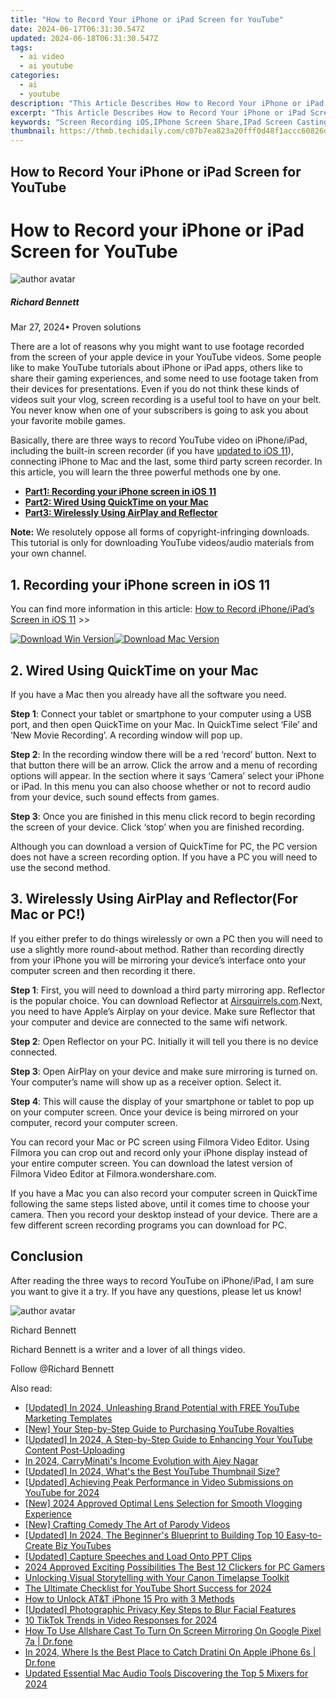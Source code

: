 ```yaml
---
title: "How to Record Your iPhone or iPad Screen for YouTube"
date: 2024-06-17T06:31:30.547Z
updated: 2024-06-18T06:31:30.547Z
tags:
  - ai video
  - ai youtube
categories:
  - ai
  - youtube
description: "This Article Describes How to Record Your iPhone or iPad Screen for YouTube"
excerpt: "This Article Describes How to Record Your iPhone or iPad Screen for YouTube"
keywords: "Screen Recording iOS,IPhone Screen Share,IPad Screen Casting,Mobile Screen Capture,IOS Screen Recorder,Record Apple Devices,Save iPhone Screencast"
thumbnail: https://thmb.techidaily.com/c07b7ea823a20fff0d48f1accc60826d6016566f3469f152eba0254ae0b7e1bc.jpg
---
```


## How to Record Your iPhone or iPad Screen for YouTube

# How to Record your iPhone or iPad Screen for YouTube

![author avatar](https://images.wondershare.com/filmora/article-images/richard-bennett.jpg)

##### Richard Bennett

 Mar 27, 2024• Proven solutions

There are a lot of reasons why you might want to use footage recorded from the screen of your apple device in your YouTube videos. Some people like to make YouTube tutorials about iPhone or iPad apps, others like to share their gaming experiences, and some need to use footage taken from their devices for presentations. Even if you do not think these kinds of videos suit your vlog, screen recording is a useful tool to have on your belt. You never know when one of your subscribers is going to ask you about your favorite mobile games.

Basically, there are three ways to record YouTube video on iPhone/iPad, including the built-in screen recorder (if you have [updated to iOS 11](https://support.apple.com/ios/update)), connecting iPhone to Mac and the last, some third party screen recorder. In this article, you will learn the three powerful methods one by one.

* [**Part1: Recording your iPhone screen in iOS 11**](#part1)
* [**Part2: Wired Using QuickTime on your Mac**](#part2)
* [**Part3: Wirelessly Using AirPlay and Reflector**](#part3)

**Note:** We resolutely oppose all forms of copyright-infringing downloads. This tutorial is only for downloading YouTube videos/audio materials from your own channel.

## 1\. Recording your iPhone screen in iOS 11

You can find more information in this article: [How to Record iPhone/iPad’s Screen in iOS 11](https://tools.techidaily.com/wondershare/filmora/download/) \>>

[![Download Win Version](https://images.wondershare.com/filmora/guide/download-btn-win.jpg)](https://tools.techidaily.com/wondershare/filmora/download/)[![Download Mac Version](https://images.wondershare.com/filmora/guide/download-btn-mac.jpg)](https://tools.techidaily.com/wondershare/filmora/download/)

## 2\. Wired Using QuickTime on your Mac

If you have a Mac then you already have all the software you need.

**Step 1**: Connect your tablet or smartphone to your computer using a USB port, and then open QuickTime on your Mac. In QuickTime select ‘File’ and ‘New Movie Recording’. A recording window will pop up.

**Step 2**: In the recording window there will be a red ‘record’ button. Next to that button there will be an arrow. Click the arrow and a menu of recording options will appear. In the section where it says ‘Camera’ select your iPhone or iPad. In this menu you can also choose whether or not to record audio from your device, such sound effects from games.

**Step 3**: Once you are finished in this menu click record to begin recording the screen of your device. Click ‘stop’ when you are finished recording.

Although you can download a version of QuickTime for PC, the PC version does not have a screen recording option. If you have a PC you will need to use the second method.

## 3\. Wirelessly Using AirPlay and Reflector(For Mac or PC!)

If you either prefer to do things wirelessly or own a PC then you will need to use a slightly more round-about method. Rather than recording directly from your iPhone you will be mirroring your device’s interface onto your computer screen and then recording it there.

**Step 1**: First, you will need to download a third party mirroring app. Reflector is the popular choice. You can download Reflector at [Airsquirrels.com](http://www.airsquirrels.com/).Next, you need to have Apple’s Airplay on your device. Make sure Reflector that your computer and device are connected to the same wifi network.

**Step 2**: Open Reflector on your PC. Initially it will tell you there is no device connected.

**Step 3**: Open AirPlay on your device and make sure mirroring is turned on. Your computer’s name will show up as a receiver option. Select it.

**Step 4**: This will cause the display of your smartphone or tablet to pop up on your computer screen. Once your device is being mirrored on your computer, record your computer screen.

You can record your Mac or PC screen using Filmora Video Editor. Using Filmora you can crop out and record only your iPhone display instead of your entire computer screen. You can download the latest version of Filmora Video Editor at Filmora.wondershare.com.

If you have a Mac you can also record your computer screen in QuickTime following the same steps listed above, until it comes time to choose your camera. Then you record your desktop instead of your device. There are a few different screen recording programs you can download for PC.

## Conclusion

After reading the three ways to record YouTube on iPhone/iPad, I am sure you want to give it a try. If you have any questions, please let us know!

![author avatar](https://images.wondershare.com/filmora/article-images/richard-bennett.jpg)

Richard Bennett

Richard Bennett is a writer and a lover of all things video.

Follow @Richard Bennett


<ins class="adsbygoogle"
     style="display:block"
     data-ad-format="autorelaxed"
     data-ad-client="ca-pub-7571918770474297"
     data-ad-slot="1223367746"></ins>



<ins class="adsbygoogle"
     style="display:block"
     data-ad-client="ca-pub-7571918770474297"
     data-ad-slot="8358498916"
     data-ad-format="auto"
     data-full-width-responsive="true"></ins>

<span class="atpl-alsoreadstyle">Also read:</span>
<div><ul>
<li><a href="https://youtube-webster.techidaily.com/ed-in-2024-unleashing-brand-potential-with-free-youtube-marketing-templates/"><u>[Updated] In 2024, Unleashing Brand Potential with FREE YouTube Marketing Templates</u></a></li>
<li><a href="https://youtube-webster.techidaily.com/our-step-by-step-guide-to-purchasing-youtube-royalties/"><u>[New] Your Step-by-Step Guide to Purchasing YouTube Royalties</u></a></li>
<li><a href="https://youtube-webster.techidaily.com/ed-in-2024-a-step-by-step-guide-to-enhancing-your-youtube-content-post-uploading/"><u>[Updated] In 2024, A Step-by-Step Guide to Enhancing Your YouTube Content Post-Uploading</u></a></li>
<li><a href="https://youtube-webster.techidaily.com/24-carryminatis-income-evolution-with-ajey-nagar/"><u>In 2024, CarryMinati's Income Evolution with Ajey Nagar</u></a></li>
<li><a href="https://youtube-webster.techidaily.com/ed-in-2024-whats-the-best-youtube-thumbnail-size/"><u>[Updated] In 2024, What's the Best YouTube Thumbnail Size?</u></a></li>
<li><a href="https://youtube-webster.techidaily.com/ed-achieving-peak-performance-in-video-submissions-on-youtube-for-2024/"><u>[Updated] Achieving Peak Performance in Video Submissions on YouTube for 2024</u></a></li>
<li><a href="https://youtube-webster.techidaily.com/024-approved-optimal-lens-selection-for-smooth-vlogging-experience/"><u>[New] 2024 Approved  Optimal Lens Selection for Smooth Vlogging Experience</u></a></li>
<li><a href="https://youtube-webster.techidaily.com/rafting-comedy-the-art-of-parody-videos/"><u>[New] Crafting Comedy  The Art of Parody Videos</u></a></li>
<li><a href="https://youtube-webster.techidaily.com/ed-in-2024-the-beginners-blueprint-to-building-top-10-easy-to-create-biz-youtubes/"><u>[Updated] In 2024, The Beginner's Blueprint to Building Top 10 Easy-to-Create Biz YouTubes</u></a></li>
<li><a href="https://extra-information.techidaily.com/updated-capture-speeches-and-load-onto-ppt-clips/"><u>[Updated] Capture Speeches and Load Onto PPT Clips</u></a></li>
<li><a href="https://video-capture.techidaily.com/2024-approved-exciting-possibilities-the-best-12-clickers-for-pc-gamers/"><u>2024 Approved  Exciting Possibilities  The Best 12 Clickers for PC Gamers</u></a></li>
<li><a href="https://extra-hints.techidaily.com/unlocking-visual-storytelling-with-your-canon-timelapse-toolkit/"><u>Unlocking Visual Storytelling with Your Canon Timelapse Toolkit</u></a></li>
<li><a href="https://facebook-video-share.techidaily.com/the-ultimate-checklist-for-youtube-short-success-for-2024/"><u>The Ultimate Checklist for YouTube Short Success for 2024</u></a></li>
<li><a href="https://sim-unlock.techidaily.com/how-to-unlock-atandt-iphone-15-pro-with-3-methods-by-drfone-ios/"><u>How to Unlock AT&T iPhone 15 Pro with 3 Methods</u></a></li>
<li><a href="https://extra-guidance.techidaily.com/updated-photographic-privacy-key-steps-to-blur-facial-features/"><u>[Updated] Photographic Privacy  Key Steps to Blur Facial Features</u></a></li>
<li><a href="https://tiktok-video-recordings.techidaily.com/10-tiktok-trends-in-video-responses-for-2024/"><u>10 TikTok Trends in Video Responses for 2024</u></a></li>
<li><a href="https://screen-mirror.techidaily.com/how-to-use-allshare-cast-to-turn-on-screen-mirroring-on-google-pixel-7a-drfone-by-drfone-android/"><u>How To Use Allshare Cast To Turn On Screen Mirroring On Google Pixel 7a | Dr.fone</u></a></li>
<li><a href="https://ios-pokemon-go.techidaily.com/in-2024-where-is-the-best-place-to-catch-dratini-on-apple-iphone-6s-drfone-by-drfone-virtual-ios/"><u>In 2024, Where Is the Best Place to Catch Dratini On Apple iPhone 6s | Dr.fone</u></a></li>
<li><a href="https://sound-optimizing.techidaily.com/updated-essential-mac-audio-tools-discovering-the-top-5-mixers-for-2024/"><u>Updated Essential Mac Audio Tools Discovering the Top 5 Mixers for 2024</u></a></li>
</ul></div>
